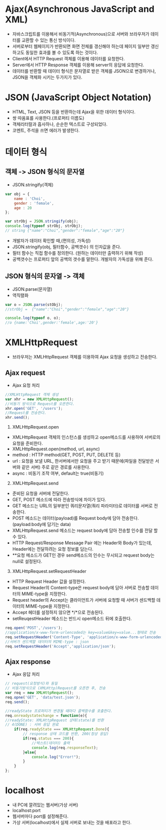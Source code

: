 # Ajax(Asynchronous JavaScript and XML)
- 자바스크립트를 이용해서  비동기적(Asynchronous)으로 서버와 브라우저가 데이터를 교환할 수 있는 통신 방식이다.
- 서버로부터 웹페이지가 반환되면 화면 전체를 갱신해야 하는데 페이지 일부만 갱신하고도 동일한 효과를 볼 수 있도록 하는 것이다.
- Client에서 HTTP Request 객체를 이용해 데이터를 요청한다. 
- Server에서 HTTP Response 객체를 이용해 server의 응답에 요청한다.
- 데이터를 반환할 때 데이터 형식은 문자열로 받은 객체를 JSON으로 변경하거나, JSON을 객체화 시키는 두가지가 있다.


# JSON (JavaScript Object Notation)
- HTML, Text, JSON 등을 반환하는데 Ajax을 위한 데이터 형식이다.
- 쌍 따옴표를 사용한다.(프로퍼티 이름도)
- 객체리터럴과 흡사하나, 순순한 텍스트로 구성되었다.
- 코멘트, 주석을 쓰면 에러가 발생한다.

# 데이터 형식

## 객체 -> JSON 형식의 문자열 
- JSON.stringify(객체)

``` javascript
var obj = {
    name : 'Choi',
    gender : 'female',
    age : 20
};

var strObj = JSON.stringify(obj);
console.log(typeof strObj, strObj);
// string {"name":"Choi","gender":"female","age":"20"}
```
- 개발자가 데이터 확인할 때,(편의성, 가독성)
- JSON.stringify(obj, 필터함수, 공백갯수) 의 인자값을 준다.
- 필터 함수는 직접 함수를 정의한다. (원하는 데이터만 출력하기 위해 작성)
- 공백갯수는 프로퍼티 앞의 공백의 갯수를 말한다. 개발자의 가독성을 위해 준다. 


## JSON 형식의 문자열 -> 객체
- JSON.parse(문자열)
- 역직렬화
``` javascript
var o = JSON.parse(stObj);
//strObj =  {"name":"Choi","gender":"female","age":"20"}

console.log(typeof o, o);
//o {name:'Choi',gender:'female',age:'20'}
```


# XMLHttpRequest
- 브라우저는 XMLHttpRequest 객체를 이용하여 Ajax 요청을 생성하고 전송한다.

## Ajax request
- Ajax 요청 처리

``` javascript
//XMLHttpRequest 객체 생성
var xhr = new XMLHttpRequest();
//비동기 방식으로 Request를 오픈한다.
xhr.open('GET', '/users');
//Request를 전송한다.
xhr.send();
```

1. XMLHttpRequest.open
- XMLHttpRequest 객체의 인스턴스를 생성하고 open메소드를 사용하여 서버로의 요청을 준비한다.
- XMLHttpRequest.open(method, url, async)
- method : HTTP method(GET, POST, PUT, DELETE 등)
- url : 요청을 보낼 URL, 한서버에서만 요청을 주고 받기 때문에(파일을 전달받은 서버와 같은 서버) 주로 같은 경로를 사용한다.
- async : 비동기 조작 여부, default는 true(비동기)

2. XMLHttpRequest.send
- 준비된 요청을 서버에 전달한다.
- GET, POST 메소드에 따라 전송방식에 차이가 있다.
- GET 메소드는 URL의 일부분인 쿼리문자열(쿼리 파라미터)로 데이터를 서버로 전송한다.
- POST 메소드는 데이터(payload)를 Request body에 담아 전송한다.(payload:body에 담기는 data)
- XMLHttpRequest.send 메소드는 request body에 담아 전송할 인수를 전달 할 수 있다.
- HTTP Request/Response Message Pair 에는 Header와 Body가 있는데, Header에는 전달하려는 요청 정보를 담는다.
- **요청 메소드가 GET인 경우 send메소드의 인수는 무시되고 request body는 null로 설정된다.

3. XMLHttpRequest.setRequestHeader
- HTTP Request Header 값을 설정한다.
- Request Header의 Content-type은 request body에 담아 서버로 전송할 데이터의 MIME-type을 지정한다.
- Request header의 Accept는 클라이언트가 서버에 요청할 때 서버가 센드백할 데이터의 MIME-type을 지정한다.
- Accept 헤더를 설정하지 않으면 */*으로 전송된다.
- setReuqestHeader 메소드는 반드시 open메소드 뒤에 호출한다.

``` javascript
req.open('POST','/users');
//application/x-www-form-urlencoded는 key=value&key=value...형태로 전송
req.setRequestHeader('Content-Type', 'application/x-www-form-urlencoded');
//서버가 센드백할 데이터의 MIME-type : json
req.setRequestHeader('Accept','application/json');
```


## Ajax response
- Ajax 응답 처리

``` javascript
// request(요청방식)와 동일
// 비동기방식으로 (XMLHttp)Request를 오픈한 후, 전송
var req = new XMLHttpRequest();
req.opne('GET', 'data/test.json');
req.send();

//readyState 프로퍼티가 변경될 때마다 콜백함수를 호출한다.
req.onreadystatechange = function(e){
//readyState: XMLHttpRequest 상태(state)를 반환
// 4(DONE) : 서버 응답 완료
    if(req.readyState === XMLHttpRequest.Done){
        // response 상태 코드를 반환, 200(정상 응답)
        if(req.status === 200){
            //텍스트(데이터) 출력
            console.log(req.responseText);
        }else{
            console.log("Error!");
        }
    }
};

```
# localhost 
- 내 PC에 깔려있는 웹서버(가상 서버)
- localhost:port
- 웹서버마다 port를 설정해준다.
- 가상 서버(localhost)에서 실제 서버로 보내는 것을 배포라고 한다.
